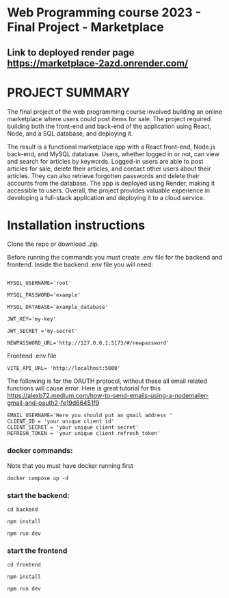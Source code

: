 # Web Programming course 2023 - Final Project - Marketplace

## Link to deployed render page https://marketplace-2azd.onrender.com/

# PROJECT SUMMARY
The final project of the web programming course involved building an online marketplace where users could post items for sale. The project required building both the front-end and back-end of the application using React, Node, and a SQL database, and deploying it.

The result is a functional marketplace app with a React front-end, Node.js back-end, and MySQL database. Users, whether logged in or not, can view and search for articles by keywords. Logged-in users are able to post articles for sale, delete their articles, and contact other users about their articles. They can also retrieve forgotten passwords and delete their accounts from the database. The app is deployed using Render, making it accessible to users. Overall, the project provides valuable experience in developing a full-stack application and deploying it to a cloud service.


# Installation instructions

Clone the repo or download .zip.


Before running the commands you must create .env file for the backend and frontend. Inside the backend .env file you will need:


```MYSQL_HOST='localhost'

MYSQL_USERNAME='root'

MYSQL_PASSWORD='example'

MYSQL_DATABASE='example_database'

JWT_KEY='my-key'

JWT_SECRET ='my-secret'

NEWPASSWORD_URL='http://127.0.0.1:5173/#/newpassword'
```
Frontend .env file

```
VITE_API_URL= 'http://localhost:5000'
```


The following is for the OAUTH protocol, without these all email related functions will cause error.
Here is great tutorial for this https://alexb72.medium.com/how-to-send-emails-using-a-nodemailer-gmail-and-oauth2-fe19d66451f9

```
EMAIL_USERNAME='Here you should put an gmail address '
CLIENT_ID = 'your unique client id'
CLIENT_SECRET = 'your unique client secret'
REFRESH_TOKEN = 'your unique client refresh_token'
```



### docker commands:

 Note that you must have docker running first
 
 ```
docker compose up -d
 ```
 
 ### start the backend:
 
 ```
cd backend
 ```
 
 ```
npm install
 ```
 
 ```
npm run dev
 ```

### start the frontend

 ```
cd frontend
 ```
 
 ```
npm install
 ```
 
 ```
npm run dev
 ```

 
